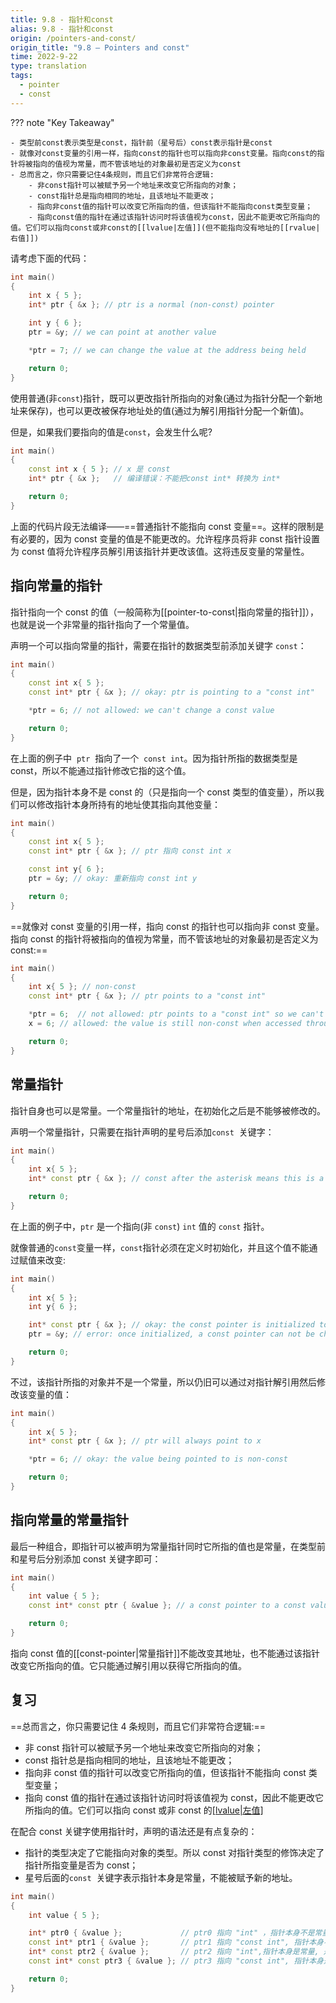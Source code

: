 ```yaml
---
title: 9.8 - 指针和const
alias: 9.8 - 指针和const
origin: /pointers-and-const/
origin_title: "9.8 — Pointers and const"
time: 2022-9-22
type: translation
tags:
  - pointer
  - const
---
```


??? note "Key Takeaway"

    - 类型前const表示类型是const，指针前（星号后）const表示指针是const
    - 就像对const变量的引用一样，指向const的指针也可以指向非const变量。指向const的指针将被指向的值视为常量，而不管该地址的对象最初是否定义为const
    - 总而言之，你只需要记住4条规则，而且它们非常符合逻辑:
    	- 非const指针可以被赋予另一个地址来改变它所指向的对象；
    	- const指针总是指向相同的地址，且该地址不能更改；
    	- 指向非const值的指针可以改变它所指向的值，但该指针不能指向const类型变量；
    	- 指向const值的指针在通过该指针访问时将该值视为const，因此不能更改它所指向的值。它们可以指向const或非const的[[lvalue|左值]](但不能指向没有地址的[[rvalue|右值]])

请考虑下面的代码：

```cpp
int main()
{
    int x { 5 };
    int* ptr { &x }; // ptr is a normal (non-const) pointer

    int y { 6 };
    ptr = &y; // we can point at another value

    *ptr = 7; // we can change the value at the address being held

    return 0;
}
```

使用普通(非`const`)指针，既可以更改指针所指向的对象(通过为指针分配一个新地址来保存)，也可以更改被保存地址处的值(通过为解引用指针分配一个新值)。

但是，如果我们要指向的值是`const`，会发生什么呢?

```cpp
int main()
{
    const int x { 5 }; // x 是 const
    int* ptr { &x };   // 编译错误：不能把const int* 转换为 int*

    return 0;
}
```

上面的代码片段无法编译——==普通指针不能指向 const 变量==。这样的限制是有必要的，因为 const 变量的值是不能更改的。允许程序员将非 const 指针设置为 const 值将允许程序员解引用该指针并更改该值。这将违反变量的常量性。

## 指向常量的指针

指针指向一个 const 的值（一般简称为[[pointer-to-const|指向常量的指针]]），也就是说一个非常量的指针指向了一个常量值。

声明一个可以指向常量的指针，需要在指针的数据类型前添加关键字 `const`：

```cpp
int main()
{
    const int x{ 5 };
    const int* ptr { &x }; // okay: ptr is pointing to a "const int"

    *ptr = 6; // not allowed: we can't change a const value

    return 0;
}
```

在上面的例子中  `ptr`  指向了一个  `const int`。因为指针所指的数据类型是 const，所以不能通过指针修改它指的这个值。

但是，因为指针本身不是 const 的（只是指向一个 const 类型的值变量），所以我们可以修改指针本身所持有的地址使其指向其他变量：

```cpp
int main()
{
    const int x{ 5 };
    const int* ptr { &x }; // ptr 指向 const int x

    const int y{ 6 };
    ptr = &y; // okay: 重新指向 const int y

    return 0;
}
```

==就像对 const 变量的引用一样，指向 const 的指针也可以指向非 const 变量。指向 const 的指针将被指向的值视为常量，而不管该地址的对象最初是否定义为 const:==

```cpp
int main()
{
    int x{ 5 }; // non-const
    const int* ptr { &x }; // ptr points to a "const int"

    *ptr = 6;  // not allowed: ptr points to a "const int" so we can't change the value through ptr
    x = 6; // allowed: the value is still non-const when accessed through non-const identifier x

    return 0;
}
```

## 常量指针

指针自身也可以是常量。一个常量指针的地址，在初始化之后是不能够被修改的。

声明一个常量指针，只需要在指针声明的星号后添加`const`  关键字：

```cpp
int main()
{
    int x{ 5 };
    int* const ptr { &x }; // const after the asterisk means this is a const pointer

    return 0;
}
```

在上面的例子中，`ptr` 是一个指向(非 `const`) `int` 值的 `const` 指针。

就像普通的`const`变量一样，`const`指针必须在定义时初始化，并且这个值不能通过赋值来改变:

```cpp
int main()
{
    int x{ 5 };
    int y{ 6 };

    int* const ptr { &x }; // okay: the const pointer is initialized to the address of x
    ptr = &y; // error: once initialized, a const pointer can not be changed.

    return 0;
}
```

不过，该指针所指的对象并不是一个常量，所以仍旧可以通过对指针解引用然后修改该变量的值：

```cpp
int main()
{
    int x{ 5 };
    int* const ptr { &x }; // ptr will always point to x

    *ptr = 6; // okay: the value being pointed to is non-const

    return 0;
}
```

## 指向常量的常量指针

最后一种组合，即指针可以被声明为常量指针同时它所指的值也是常量，在类型前和星号后分别添加 const 关键字即可：

```cpp
int main()
{
    int value { 5 };
    const int* const ptr { &value }; // a const pointer to a const value

    return 0;
}
```

指向 const 值的[[const-pointer|常量指针]]不能改变其地址，也不能通过该指针改变它所指向的值。它只能通过解引用以获得它所指向的值。

## 复习

==总而言之，你只需要记住 4 条规则，而且它们非常符合逻辑:==

- 非 const 指针可以被赋予另一个地址来改变它所指向的对象；
- const 指针总是指向相同的地址，且该地址不能更改；
- 指向非 const 值的指针可以改变它所指向的值，但该指针不能指向 const 类型变量；
- 指向 const 值的指针在通过该指针访问时将该值视为 const，因此不能更改它所指向的值。它们可以指向 const 或非 const 的[[lvalue|左值]](但不能指向没有地址的[[rvalue|右值]])

在配合 const 关键字使用指针时，声明的语法还是有点复杂的：

- 指针的类型决定了它能指向对象的类型。所以 const 对指针类型的修饰决定了指针所指变量是否为 const；
- 星号后面的`const`  关键字表示指针本身是常量，不能被赋予新的地址。

```cpp
int main()
{
    int value { 5 };

    int* ptr0 { &value };             // ptr0 指向 "int" ，指针本身不是常量，是一个普通指针
    const int* ptr1 { &value };       // ptr1 指向 "const int", 指针本身不是常量, 是一个指向常量的指针
    int* const ptr2 { &value };       // ptr2 指向 "int",指针本身是常量, 是一个指向非常量的常量指针
    const int* const ptr3 { &value }; // ptr3 指向 "const int", 指针本身是常量, 是一个指向常量的常量指针

    return 0;
}
```
